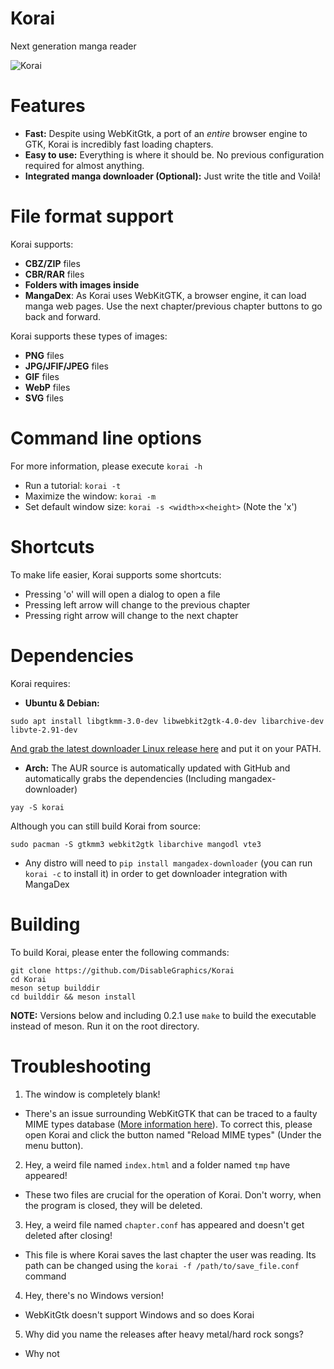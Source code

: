 # Korai
Next generation manga reader

![Korai](https://user-images.githubusercontent.com/48135147/163577957-b9fdc19d-827a-40d3-8cfc-e0f36930a505.png)

# Features
- **Fast:** Despite using WebKitGtk, a port of an _entire_ browser engine to GTK, Korai is incredibly fast loading chapters.
- **Easy to use:** Everything is where it should be. No previous configuration required for almost anything.
- **Integrated manga downloader (Optional):** Just write the title and Voilà!

# File format support
Korai supports:
  - **CBZ/ZIP** files
  - **CBR/RAR** files
  - **Folders with images inside**
  - **MangaDex**: As Korai uses WebKitGTK, a browser engine, it can load manga web pages. Use the next chapter/previous chapter buttons to go back and forward.

Korai supports these types of images:
  - **PNG** files
  - **JPG/JFIF/JPEG** files
  - **GIF** files
  - **WebP** files
  - **SVG** files
# Command line options
For more information, please execute `korai -h`

- Run a tutorial: `korai -t`
- Maximize the window: `korai -m`
- Set default window size: `korai -s <width>x<height>` (Note the 'x')

# Shortcuts
To make life easier, Korai supports some shortcuts:
- Pressing 'o' will will open a dialog to open a file
- Pressing left arrow will change to the previous chapter
- Pressing right arrow will change to the next chapter 

# Dependencies
Korai requires: <br>

- **Ubuntu & Debian:** 
 ```
sudo apt install libgtkmm-3.0-dev libwebkit2gtk-4.0-dev libarchive-dev libvte-2.91-dev
``` 
<a href=https://github.com/Gyro7/mangodl/releases/>And grab the latest downloader Linux release here</a> and put it on your PATH.
- **Arch:** The AUR source is automatically updated with GitHub and automatically grabs the dependencies (Including mangadex-downloader)
```
yay -S korai
```
Although you can still build Korai from source:
```
sudo pacman -S gtkmm3 webkit2gtk libarchive mangodl vte3 
```
- Any distro will need to `pip install mangadex-downloader` (you can run `korai -c` to install it) in order to get downloader integration with MangaDex

# Building
To build Korai, please enter the following commands:
```
git clone https://github.com/DisableGraphics/Korai
cd Korai
meson setup builddir
cd builddir && meson install
```
**NOTE:** Versions below and including 0.2.1 use `make` to build the executable instead of meson. Run it on the root directory. <br>
# Troubleshooting
1. The window is completely blank!
- There's an issue surrounding WebKitGTK that can be traced to a faulty MIME types database (<a href=https://stackoverflow.com/questions/71734719/webkitgtk-doesnt-load-local-files>More information here</a>). To correct this, please open Korai and click the button named "Reload MIME types" (Under the menu button).

2. Hey, a weird file named `index.html` and a folder named `tmp` have appeared!
- These two files are crucial for the operation of Korai. Don't worry, when the program is closed, they will be deleted.
3. Hey, a weird file named `chapter.conf` has appeared and doesn't get deleted after closing!
- This file is where Korai saves the last chapter the user was reading. Its path can be changed using the `korai -f /path/to/save_file.conf` command
4. Hey, there's no Windows version!
- WebKitGtk doesn't support Windows and so does Korai
5. Why did you name the releases after heavy metal/hard rock songs?
- Why not
